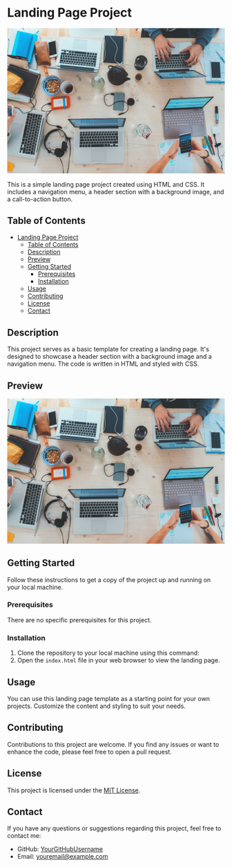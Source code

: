 # Landing Page Project

![Project Preview](marvin-meyer-SYTO3xs06fU-unsplash.jpg)

This is a simple landing page project created using HTML and CSS. It includes a navigation menu, a header section with a background image, and a call-to-action button.

## Table of Contents

- [Landing Page Project](#landing-page-project)
  - [Table of Contents](#table-of-contents)
  - [Description](#description)
  - [Preview](#preview)
  - [Getting Started](#getting-started)
    - [Prerequisites](#prerequisites)
    - [Installation](#installation)
  - [Usage](#usage)
  - [Contributing](#contributing)
  - [License](#license)
  - [Contact](#contact)

## Description

This project serves as a basic template for creating a landing page. It's designed to showcase a header section with a background image and a navigation menu. The code is written in HTML and styled with CSS.

## Preview

![Project Preview](marvin-meyer-SYTO3xs06fU-unsplash.jpg)

## Getting Started

Follow these instructions to get a copy of the project up and running on your local machine.

### Prerequisites

There are no specific prerequisites for this project.

### Installation

1. Clone the repository to your local machine using this command:
2. Open the `index.html` file in your web browser to view the landing page.

## Usage

You can use this landing page template as a starting point for your own projects. Customize the content and styling to suit your needs.

## Contributing

Contributions to this project are welcome. If you find any issues or want to enhance the code, please feel free to open a pull request.

## License

This project is licensed under the [MIT License](LICENSE).

## Contact

If you have any questions or suggestions regarding this project, feel free to contact me:

- GitHub: [YourGitHubUsername](https://github.com/YourGitHubUsername)
- Email: [youremail@example.com](mailto:youremail@example.com)
